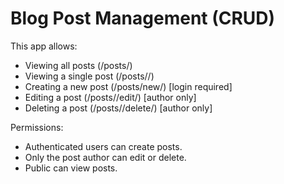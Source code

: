 # Blog Post Management (CRUD)

This app allows:
- Viewing all posts (/posts/)
- Viewing a single post (/posts/<id>/)
- Creating a new post (/posts/new/) [login required]
- Editing a post (/posts/<id>/edit/) [author only]
- Deleting a post (/posts/<id>/delete/) [author only]

Permissions:
- Authenticated users can create posts.
- Only the post author can edit or delete.
- Public can view posts.
